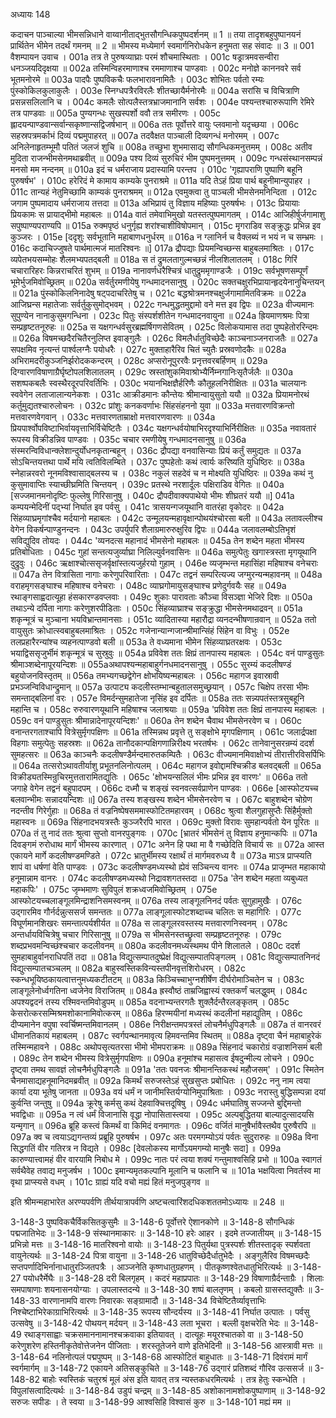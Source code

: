 अध्यायः 148

कदाचन पाञ्चाल्या भीमसन्निधाने वाय्वानीताद्भुतसौगन्धिकपुष्पदर्शनम् ॥ 1 ॥ तया तादृशबहुपुष्पानयनं प्रार्थितेन भीमेन तदर्थं गमनम् ॥ 2 ॥ भीमस्य मध्येमार्ग स्वमार्गनिरोधकेन हनुमता सह संवादः ॥ 3 ॥
001 वैशम्पायन उवाच ।
001a तत्र ते पुरुषव्याघ्राः परमं शौचमास्थिताः ।
001c षड्रात्रमवसन्वीरा धनञ्जयदिदृक्षया ॥
002a तस्मिन्विहरमाणाश्च रममाणाश्च पाण्डवाः ।
002c मनोज्ञे काननवरे सर्व भूतमनोरमे ॥
003a पादपैः पुष्पविकचैः फलभारावनामितैः ।
003c शोभितः पर्वतो रम्यः पुंस्कोकिलकुलाकुलैः ।
003e स्निग्धपत्रैरविरलैः शीतच्छायैर्मनोरमैः ॥
004a सरांसि च विचित्राणि प्रसन्नसलिलानि च ।
004c कमलैः सोत्पलैस्तत्रभ्राजमानानि सर्वशः ।
004e पश्यन्तश्चारुरूपाणि रेमिरे तत्र पाण्डवाः ॥
005a पुण्यगन्धः सुखस्पर्शो ववौ तत्र समीरणः ।
005c ह्लादयन्पाण्डवान्सर्वान्सकृष्णान्सद्विजर्षभान् ॥
006a ततः पूर्वोत्तरे वायुः प्लवमानो यदृच्छया ।
006c सहस्रपत्रमर्काभं दिव्यं पद्ममुपाहरत् ॥
007a तदवैक्षत पाञ्चाली दिव्यगन्धं मनोरमम् ।
007c अनिलेनाहृतम्भूमौ पतितं जलजं शुचि ॥
008a तच्छुभा शुभमासाद्य सौगन्धिकमनुत्तमम् ।
008c अतीव मुदिता राजन्भीमसेनमथाब्रवीत् ॥
009a पश्य दिव्यं सुरुचिरं भीम पुष्पमनुत्तमम् ।
009c गन्धसंस्थानसम्पन्नं मनसो मम नन्दनम् ॥
010a इदं च धर्मराजाय प्रदास्यामि परन्तप ।
010c \'गृह्यापराणि पुष्पाणि बहूनि पुरुषर्षभ\' ।
010c हरेरिदं मे कामाय काम्यके पुनराश्रमे ॥
011a यदि तेऽहं प्रिया पार्थ बहूनीमान्युपाहर ।
011c तान्यहं नेतुमिच्छामि काम्यकं पुनराश्रमम् ॥
012a एवमुक्त्वा तु पाञ्चली भीमसेनमनिन्दिता ।
012c जगाम पुष्पमादाय धर्मराजाय तत्तदा ॥
013a अभिप्रायं तु विज्ञाय महिष्याः पुरुषर्षभः ।
013c  प्रियायाः प्रियकामः स प्रायाद्भीमो महाबलः ॥
014a वातं तमेवाभिमुखो यतस्तत्पुष्पमागतम् ।
014c आजिहीर्षुर्जगामाशु सपुष्पाण्यपराण्यपि ॥
015a रुक्मपृष्ठं धनुर्गृह्य शरांश्चाशीविषोपमान् ।
015c मृगराडिव सङ्क्रुद्धः प्रभिन्न इव कुञ्जरः ।
015e [ददृशुः सर्वभूतानि महाबाणधनुर्धरम् ॥
016a न ग्लानिर्न च वैक्लब्यं न भयं न च सम्भ्रमः ।
016c कदाचिज्जुषते पार्थमात्मजं मातरिश्वनः ॥]
017a द्रौपद्याः प्रियमन्विच्छन्स बाहुबलमाश्रितः ।
017c  व्यपेतभयसम्मोहः शैलमभ्यपतद्बली ॥
018a स तं द्रुमलतागुल्मच्छन्नं नीलशिलातलम् ।
018c गिरिं चचारारिहरः किन्नराचरितं शुभम् ॥
019a नानावर्णधरैश्चित्रं धातुद्रुममृगाण्डजैः ।
019c सर्वभूषणसम्पूर्णं भूमेर्भुजमिवोच्छ्रितम् ॥
020a सर्वर्तुरमणीयेषु गन्धमादनसानुषु ।
020c सक्तचक्षुरभिप्रायान्हृदयेनानुचिन्तयन् ॥
021a पुंस्कोकिलनिनादेषु षट्पदाचरितेषु च ।
021c बद्धश्रोत्रमनश्चक्षुर्जगामामितविक्रमः ॥
022a आजिघ्रन्स महातेजाः सर्वर्तुकुसुमोद्भवम् ।
022c गन्धमुद्धतमुद्दामो वने मत्त इव द्विपः ॥
023a वीज्यमानः सुपुण्येन नानाकुसुमगन्धिना ।
023c पितुः संस्पर्शशीतेन गन्धमादनवायुना ॥
024a ह्रियमाणश्रमः पित्रा सम्प्रहृष्टतनूरुहः ॥
025a स यक्षगन्धर्वसुरब्रह्मर्षिगणसेवितम् ।
025c विलोकयामास तदा पुष्पहेतोररिन्दमः ॥
026a विषमच्छदैरचितैरनुलिप्त इवाङ्गुलैः ।
026c विमलैर्धातुविच्छेदैः काञ्चनाञ्जनराजतैः ॥
027a सपक्षमिव नृत्यन्तं पार्श्वलग्नैः पयोधरैः ।
027c मुक्ताहारैरिव चितं च्युतैः प्रस्रवणोदकैः ॥
028a अभिरामदरीकुञ्जनिर्झरोदककन्दरम् ।
028c अप्सरोनूपुररवैः प्रनृत्तवरबर्हिणम् ॥
029a दिग्वारणविषाणाग्रैर्घृष्टोपलशिलातलम् ।
029c स्रस्तांशुकमिवाश्रोभ्यैर्निम्नगानिःसृतैर्जलैः ॥
030a सशष्पकबलैः स्वस्थैरदूरपरिवर्तिभिः ।
030c भयानभिक्षज्ञैर्हरिणैः कौतूहलनिरीक्षितः ॥
031a चालयानः स्ववेगेन लताजालान्यनेकशः ।
031c आक्रीडमानः कौन्तेयः श्रीमान्वायुसुतो ययौ ॥
032a प्रियामनोरथं कर्तुमुद्यतश्चारुलोचनः ।
032c प्रांशुः कनकवर्णाभः सिंहसंहननो युवा ॥
033a मत्तवारणविक्रन्तो मत्तवारणवेगवान् ।
033c मत्तवारणताम्राक्षो मत्तवारणवारणः ॥
034a प्रियपार्श्वोपविष्टाभिर्वायवृत्ताभिर्विचेष्टितैः ।
034c यक्षगन्धर्वयोषाभिरदृश्याभिर्निरीक्षितः ॥
035a नवावतारं रूपस्य विक्रीडन्निव पाण्डवः ।
035c चचार रमणीयेषु गन्धमादनसानुषु ॥
036a संस्मरन्विविधान्क्लेशान्दुर्योधनकृतान्बहून् ।
036c द्रौपद्या वनवासिन्याः प्रियं कर्तुं समुद्यतः ॥
037a सोऽचिन्तयत्तथा पार्थे मयि त्वतिविलम्बिते ।
037c पुष्पहेतोः कथं त्वार्यः करिष्यति युधिष्ठिरः ॥
038a स्नेहान्नरवरो नूनमविश्वासाद्बलस्य च ।
038c नकुलं सहदेवं च न मोक्ष्यति युधिष्ठिरः ॥
039a कथं नु कुसुमावाप्तिः स्याच्छीघ्रमिति चिन्तयन् ।
039c प्रतस्थे नरशार्दूलः पक्षिराडिव वेगितः ॥
040a [सज्जमानमनोदृष्टिः फुल्लेषु गिरिसानुषु ।
040c द्रौपदीवाक्यपाथेयो भीमः शीघ्रतरं ययौ ॥]
041a कम्पयन्मेदिनीं पद्भ्यां निर्घात इव पर्वसु ।
041c त्रासयन्गजयूथानि वातरंहा वृकोदरः ॥
042a सिंहव्याघ्रमृगांश्चैव मर्दयानो महाबलः ।
042c उन्मूलयन्महावृक्षान्पोथयंश्चोरसा बली ॥
043a लतावल्लीश्च वेगेन विकर्षन्पाण्डुनन्दनः ।
043c उपर्युपरि शैलाग्रमारुरुक्षुरिव द्विपः ॥
044a जलावलम्बोऽतिभृशं सविद्युदिव तोयदः ।
044c \'व्यनदत्स महानादं भीमसेनो महाबलः ॥
045a तेन शब्देन महता भीमस्य प्रतिबोधिताः ।
045c गुहां सन्तत्यजुर्व्याघ्रा निलिल्युर्वनवासिनः ॥
046a समुत्पेतुः खगास्त्रस्ता मृगयूथानि दुद्रुवुः ।
046c ऋक्षाश्चोत्ससृजर्वृक्षांस्तत्यजुर्हरयो गुहाम् ।
046e व्यजृम्भन्त महासिंहा महिषाश्च वनेचराः ॥
047a तेन वित्रासिता नागाः करेणुपरिवारिताः ।
047c तद्वनं सम्परित्यज्य जग्मुरन्यन्महावनम् ॥
048a वराहमृगसङ्घाश्च महिषाश्च वनेचराः ।
048c व्याघ्रगोमायुसङ्घाश्च प्रणेदुर्गवयैः सह ॥
049a रथाङ्गसाह्वदात्यूहा हंसकारण्डवप्लवाः ।
049c शुकाः पारावताः कौञ्चा विसञ्ज्ञा भेजिरे दिशः ॥
050a तथाऽन्ये दर्पिता नागाः करेणुशरपीडिताः ।
050c  सिंहव्याघ्राश्च सङ्क्रुद्धा भीमसेनमथाद्रवन् ॥
051a शकृन्मूत्रं च मुञ्चाना भयविभ्रान्तमानसाः ।
051c व्यादितास्या महारौद्रा व्यनदन्भीषणान्रवान् ॥
052a ततो वायुसुतः क्रोधात्स्वबाहुबलमाश्रितः ।
052c गजेनान्यान्गजान्श्रीमान्सिंहं सिंहेन वा विभुः ।
052e तलप्रहारैरन्यांश्च व्यहनत्पाण्डवो बली ॥
053a ते वध्यमाना भीमेन सिंहव्याघ्रतरक्षवः ।
053c भयाद्विससृजुर्भीमं शकृन्मूत्रं च सुस्रुवुः ॥
054a प्रविवेश ततः क्षिप्रं तानपास्य महाबलः ।
054c वनं पाण्डुसुतः श्रीमाञ्शब्देनापूरयन्दिशः ॥
055aअथापश्यन्महाबाहुर्गनधमादनसानुषु ।
055c सुरम्यं कदलीषण्डं बहुयोजनविस्तृतम् ॥
056a तमभ्यगच्छद्वेगेन क्षोभयिष्यन्महाबलः ।
056c महागज इवास्रावी प्रभञ्जन्विविधान्द्रुमान् ॥
057a उत्पाट्य कदलीस्तम्भान्बहुतालसमुच्छ्रयान् ।
057c चिक्षेप तरसा भीमः समन्ताद्बलिनां वरः ।
057e विमर्दन्सुमहातेजा नृसिंह इव दर्पितः ॥
058a ततः सन्न्यपतंस्तत्रसुबहूनि महान्ति च ।
058c रुरुवारणयूथानि महिषाश्च जलाश्रयाः ॥
059a \'प्रविवेश ततः क्षिप्रं तानपास्य महाबलः ।
059c वनं पाण्डुसुतः श्रीमान्नादेनापूरयन्दिशः\' ॥
060a तेन शब्देन चैवाथ भीमसेनरवेण च ।
060c वनान्तरगताश्चापि वित्रेसुर्मृगपक्षिणः ॥
061a तस्मिन्नथ प्रवृत्ते तु सङ्क्षोभे मृगपक्षिणाम् ।
061c जलार्द्रपक्षा विहगाः समुत्पेतुः सहस्रशः ॥
062a तानौदकान्पक्षिगणान्निरीक्ष्य भरतर्षभः ।
062c तानेवानुसरन्रम्यं ददर्श सुमहत्सरः ॥
063a काञ्चनैः कदलीषण्डैर्मन्दमारुतकम्पितैः ।
063c वीज्यमानमिवाक्षोभ्यं तीरात्तीरविसर्पिभिः ॥
064a तत्सरोऽथावतीर्याशु प्रभूतनलिनोत्पलम् ।
064c महागज इवोद्दामश्चिक्रीड बलवद्बली ॥
065a विक्रीड्यतस्मिन्रुचिरमुत्ततारामितद्युतिः ।
065c \'क्षोभयन्सलिलं भीमः प्रभिन्न इव वारणः\' ॥
066a ततो जगाहे वेगेन तद्वनं बहुपादपम् ।
066c दध्मौ च शङ्खं स्वनवत्सर्वप्राणेन पाण्डवः ।
066e [आस्फोटयच्च बलवान्भीमः सन्नादयन्दिशः ॥]
067a तस्य शङ्खस्य शब्देन भीमसेनरवेण च ।
067c बाहुशब्देन चोग्रेण नदन्तीव गिरेर्गुहाः ॥
068a तं वज्रनिष्पेषसममास्फोटितमहारवम् ।
068c श्रुत्वा शैलगुहासुप्तैः सिंहैर्मुक्तो महास्वनः ॥
069a सिंहनादभयत्रस्तैः कुञ्जरैरपि भारत ।
069c मुक्तो विरावः सुमहान्पर्वतो येन पूरितः ॥
070a तं तु नादं ततः श्रुत्वा सुप्तो वानरपुङ्गवः ।
070c [भ्रातरं भीमसेनं तु विज्ञाय हनुमान्कपिः ॥
071a दिवङ्गमं रुरोधाथ मार्गं भीमस्य कारणात् ।
071c अनेन हि पथा मा वै गच्छेदिति विचार्य सः ॥
072a आस्त एकायने मार्गे कदलीषण्डमण्डिते ।
072c भ्रातुर्भीमस्य रक्षार्थं तं मार्गमवरुध्य वै ॥
073a माऽत्र प्राप्स्यति शापं वा धर्षणां वेति पाण्डवः ।
073c कदलीषण्डमध्यस्थो ह्येवं सञ्चिन्त्य वानरः ॥
074a प्राजृम्भत महाकायो हनूमान्नाम वानरः ।
074c कदलीषण्डमध्यस्थो निद्रावशगतस्तदा ॥
075a \'तेन शब्देन महता व्यबुध्यत महाकपिः\' ।
075c जृम्भमाणः सुविपुलं शक्रध्वजमिवोच्छ्रितम् ।
075e आस्फोटयच्चलाङ्गूलमिन्द्राशनिसमस्वनम् ॥
076a तस्य लाङ्गूलनिनदं पर्वतः सुगुहामुखैः ।
076c उद्गारमिव गौर्नर्दन्नुत्ससर्ज समन्ततः ॥
077a लाङ्गूलास्फोटशब्दाच्च चलितः स महागिरिः ।
077c विघूर्णमानशिखरः समन्तात्पर्यशीर्यत ॥
078a स लाङ्गूलरवस्तस्य मत्तवारणनिस्वनम् ।
078c अन्तर्धायविचित्रेषु चचार गिरिसानुषु ॥
079a स भीमसेनस्तच्छ्रुत्वा सम्प्रहृष्टतनूरुहः ।
079c शब्दप्रभवमन्विच्छंश्चचार कदलीवनम् ॥
080a कदलीवनमध्यस्थमथ पीने शिलातले ।
080c ददर्श सुमहाबाहुर्वानराधिपतिं तदा ॥
081a विद्युत्सम्पातदुष्प्रेक्षं विद्युत्सम्पातपिङ्गलम् ।
081c विद्युत्सम्पातनिनदं विद्युत्सम्पातचञ्चलम् ॥
082a बाहुस्वस्तिकविन्यस्तपीनवृत्तशिरोधरम् ।
082c स्कन्धभूयिष्ठकायत्वात्तनुमध्यकटीतटम् ॥
083a किञ्चिच्चाभुग्नशीर्षेण दीर्घरोमाञ्चितेन च ।
083c लाङ्गूलेनोर्ध्वगतिना ध्वजेनेव विराजितम् ॥
084a ह्रस्वौष्ठं ताम्रजिह्वास्यं रक्तकर्णं चलद्धुवम् ।
084c अपश्यद्वदनं तस्य रश्मिवन्तमिवोडुपम् ॥
085a वदनाभ्यन्तरगतैः शुक्लैर्दन्तैरलङ्कृतम् ।
085c केसरोत्करसम्मिश्रमशोकानामिवोत्करम् ॥
086a हिरण्मयीनां मध्यस्थं कदलीनां महाद्युतिम् ।
086c दीप्यमानेन वपुषा स्वर्चिष्मन्तमिवानलम् ।
086e निरीक्षन्तमपत्रस्तं लोचनैर्मधुपिङ्गलैः ॥
087a तं वानरवरं धीमानतिकायं महाबलम् ।
087c स्वर्गपन्थानमावृत्य हिमवन्तमिव स्थितम् ॥
088a दृष्ट्वा चैनं महाबाहुरेकं तस्मिन्महावने ।
088c अथोपसृत्यतरसा भीमो भीमपराक्रमः ॥
089a सिंहनादं चकारोग्रं वज्राशनिसमं बली ।
089c तेन शब्देन भीमस्य वित्रेसुर्मृगपक्षिणः ॥
090a हनूमांश्च महासत्व ईषदुन्मील्य लोचने ।
090c दृष्ट्वा तमथ सावज्ञं लोचनैर्मधुपिङ्गलैः ॥
091a  \'ततः पवनजः श्रीमानन्तिकस्थं महौजसम्\' ।
091c स्मितेन चैनमासाद्यहनूमानिदमब्रवीत् ॥
092a किमर्थं सरुजस्तेऽहं सुखसुप्तः प्रबोधितः ।
092c ननु नाम त्वया कार्या दया भूतेषु जानता ॥
093a वयं धर्मं न जानीमस्तिर्यग्योनिमुपाश्रिताः ।
093c नरास्तु बुद्धिसम्पन्ना दयां कुर्वन्ति जन्तुषु ॥
094a क्रूरेषु कर्मसु कथं देहवाक्चित्तदूषिषु ।
094c धर्मघातिषु सज्जन्ते बुद्दिमन्तो भवद्विधाः ॥
095a न त्वं धर्मं विजानासि वृद्धा नोपासितास्त्वया ।
095c अल्पबुद्धितया बाल्यादुत्सादयसि यन्मृगान् ॥
096a ब्रूहि कस्त्वं किमर्थं वा किमिदं वनमागतः ।
096c वर्जितं मानुषैर्भावैस्तथैव पुरुषैरपि ॥
097a क्व च त्वयाऽद्यगन्तव्यं प्रब्रूहि पुरुषर्षभ ।
097c अतः परमगम्योऽयं पर्वतः सुदुरारुहः ॥
098a विना सिद्धगतिं वीर गतिरत्र न विद्यते ।
098c [देवलोकस्य मार्गोऽयमगम्यो मानुषैः सदा] ॥
099a कारुण्यात्त्वामहं वीर वारयामि निबोध मे ।
099c नातः परं त्वया शक्यं गन्तुमाश्वसिहि प्रभो ॥
100a स्वागतं सर्वथैवेह तवाद्य मनुजर्षभ ।
100c इमान्यमृतकल्पानि मूलानि च फलानि च ॥
101a भक्षयित्वा निवर्तस्व मा वृथा प्राप्स्यसे वधम् ।
101c ग्राह्यं यदि वचो मह्यं हितं मनुजपुङ्गव ॥

इति श्रीमन्महाभारेत अरण्यपर्वणि तीर्थयात्रापर्वणि अष्टचत्वारिंशदधिकशततमोऽध्यायः ॥ 248 ॥

3-148-3 पुष्पविकचैर्विकसितकुसुमैः ॥ 3-148-6 पूर्वोत्तरे ऐशानकोणे ॥ 3-148-8 सौगन्धिकं पद्मजातिभेदः ॥ 3-148-9 संस्थानमाकारः ॥ 3-148-10 हरेः आहर । इदमे तज्जातीयम् ॥ 3-148-15 प्रभिन्नो मत्तः ॥ 3-148-16 मातरिश्वनो वायोः ॥ 3-148-23 पितुर्यथा पुत्रस्पर्शः शीतस्तादृक् स्पर्शवता वायुनेत्यर्थः ॥ 3-148-24 पित्रा वायुना ॥ 3-148-26 धातुविच्छेदैर्धातुभेदैः । अङ्गुलैरिव विषमच्छदैः सप्तपर्णादिभिर्नानाधातुरञ्जितपत्रैः । आञ्जनेति कृष्णधातुग्रहणम् । पीतकृष्णश्वेतधातुभिरित्यर्थः ॥ 3-148-27 पयोधरैर्मेघैः ॥ 3-148-28 दरी बिलगृहम् । कदरं महाप्रपातः ॥ 3-148-29 विषाणाग्रैर्दन्ताग्रैः । शिलाः समपाषाणाः शयनासनयोग्याः । उपलास्तदन्ये ॥ 3-148-30 शष्पं बालतृणम् । कबलो ग्रासस्तद्युक्तैः ॥ 3-148-33 वारणानामपि वारणः निवारकः सङ्ग्रामादौ ॥ 3-148-34 विचेष्टितैर्व्यावृत्ताभिः निश्चेष्टाभिरेकाग्राभिरित्यर्थः ॥ 3-148-35 रूपस्य सौन्दर्यस्य ॥ 3-148-41 निर्घात उत्पातः । पर्वसु उत्सवेषु ॥ 3-148-42 पोथयन् मर्दयन् ॥ 3-148-43 लता भूचरा । बल्ली वृक्षचरेति भेदः ॥ 3-148-49 रथाङ्गसाह्वाः चक्रसमाननामानश्चक्रवाका इतियावत् । दात्यूहः मयूरश्चातको वा ॥ 3-148-50 करेणुशरेण हस्तिनीकृतेवोत्तेजनेन पीजिताः । शरस्तूतेजने वाणे इतिभेदिनी ॥ 3-148-56 आस्त्रावी मत्तः ॥ 3-148-64 नलिनोत्पलं पद्मपुष्पम् ॥ 3-148-68 आस्फोटितं बाहुधातः ॥ 3-148-71 दिवंरामं मार्गं स्वर्गमार्गम् ॥ 3-148-72 एकायने अतिसङ्कुचिते ॥ 3-148-76 उद्गारं प्रतिशब्दं गौरिव उत्ससर्ज ॥ 3-148-82 बाहोः स्वस्तिकं चतुरश्रं मूलं अंस इति यावत् तत्र न्यस्तकधरमित्यर्थः । तत्र हेतुः स्कन्धेति । विपुलांसत्वादित्यर्थः ॥ 3-148-84 उडुपं चन्द्रम् ॥ 3-148-85 अशोकानामशोकपुष्पाणाम् ॥ 3-148-92 सरुजः सपीडः । ते स्वया ॥ 3-148-99 आश्वसिहि विश्वासं कुरु ॥ 3-148-101 मह्यं मम ॥